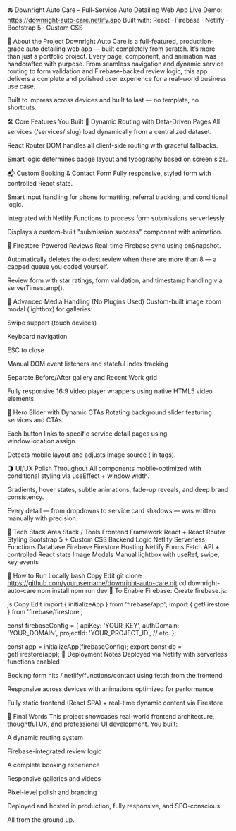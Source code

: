 🚘 Downright Auto Care – Full-Service Auto Detailing Web App
Live Demo: https://downright-auto-care.netlify.app
Built with: React · Firebase · Netlify · Bootstrap 5 · Custom CSS

🧠 About the Project
Downright Auto Care is a full-featured, production-grade auto detailing web app — built completely from scratch. It’s more than just a portfolio project. Every page, component, and animation was handcrafted with purpose. From seamless navigation and dynamic service routing to form validation and Firebase-backed review logic, this app delivers a complete and polished user experience for a real-world business use case.

Built to impress across devices and built to last — no template, no shortcuts.

🛠️ Core Features You Built
🔄 Dynamic Routing with Data-Driven Pages
All services (/services/:slug) load dynamically from a centralized dataset.

React Router DOM handles all client-side routing with graceful fallbacks.

Smart logic determines badge layout and typography based on screen size.

📬 Custom Booking & Contact Form
Fully responsive, styled form with controlled React state.

Smart input handling for phone formatting, referral tracking, and conditional logic.

Integrated with Netlify Functions to process form submissions serverlessly.

Displays a custom-built "submission success" component with animation.

🔁 Firestore-Powered Reviews
Real-time Firebase sync using onSnapshot.

Automatically deletes the oldest review when there are more than 8 — a capped queue you coded yourself.

Review form with star ratings, form validation, and timestamp handling via serverTimestamp().

📸 Advanced Media Handling (No Plugins Used)
Custom-built image zoom modal (lightbox) for galleries:

Swipe support (touch devices)

Keyboard navigation

ESC to close

Manual DOM event listeners and stateful index tracking

Separate Before/After gallery and Recent Work grid

Fully responsive 16:9 video player wrappers using native HTML5 video elements.

🎯 Hero Slider with Dynamic CTAs
Rotating background slider featuring services and CTAs.

Each button links to specific service detail pages using window.location.assign.

Detects mobile layout and adjusts image source (<source> in <picture> tags).

🌗 UI/UX Polish Throughout
All components mobile-optimized with conditional styling via useEffect + window width.

Gradients, hover states, subtle animations, fade-up reveals, and deep brand consistency.

Every detail — from dropdowns to service card shadows — was written manually with precision.

🧱 Tech Stack
Area	Stack / Tools
Frontend Framework	React + React Router
Styling	Bootstrap 5 + Custom CSS
Backend Logic	Netlify Serverless Functions
Database	Firebase Firestore
Hosting	Netlify
Forms	Fetch API + controlled React state
Image Modals	Manual lightbox with useRef, swipe, key events

🧪 How to Run Locally
bash
Copy
Edit
git clone https://github.com/yourusername/downright-auto-care.git
cd downright-auto-care
npm install
npm run dev
🔐 To Enable Firebase:
Create firebase.js:

js
Copy
Edit
import { initializeApp } from 'firebase/app';
import { getFirestore } from 'firebase/firestore';

const firebaseConfig = {
  apiKey: 'YOUR_KEY',
  authDomain: 'YOUR_DOMAIN',
  projectId: 'YOUR_PROJECT_ID',
  // etc.
};

const app = initializeApp(firebaseConfig);
export const db = getFirestore(app);
🚀 Deployment Notes
Deployed via Netlify with serverless functions enabled

Booking form hits /.netlify/functions/contact using fetch from the frontend

Responsive across devices with animations optimized for performance

Fully static frontend (React SPA) + real-time dynamic content via Firestore

💬 Final Words
This project showcases real-world frontend architecture, thoughtful UX, and professional UI development. You built:

A dynamic routing system

Firebase-integrated review logic

A complete booking experience

Responsive galleries and videos

Pixel-level polish and branding

Deployed and hosted in production, fully responsive, and SEO-conscious

All from the ground up.
